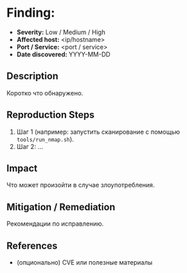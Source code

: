 # Finding: <short title>

- **Severity:** Low / Medium / High
- **Affected host:** <ip/hostname>
- **Port / Service:** <port / service>
- **Date discovered:** YYYY-MM-DD

## Description
Коротко что обнаружено.

## Reproduction Steps
1. Шаг 1 (например: запустить сканирование с помощью `tools/run_nmap.sh`).
2. Шаг 2: ...

## Impact
Что может произойти в случае злоупотребления.

## Mitigation / Remediation
Рекомендации по исправлению.

## References
- (опционально) CVE или полезные материалы
